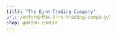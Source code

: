 ```yaml
---
title: "The Barn Trading Company"
url: /oxford/the-barn-trading-company/
shop: garden centre
---
```

